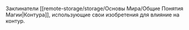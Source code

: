 Заклинатели [[remote-storage/storage/Основы Мира/Общие Понятия Магии|Контура]], использующие свои изобретения для влияние на контур.